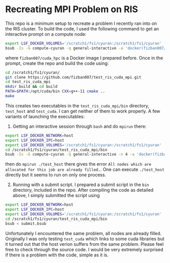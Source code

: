# Recreating MPI Problem on RIS

This repo is a minimum setup to recreate a problem I recently ran into on the RIS cluster. To build the code, I used the following command to get an interactive prompt on a compute node:
````bash
export LSF_DOCKER_VOLUMES='/scratch1/fs1/cyuran:/scratch1/fs1/cyuran'
bsub -Is -G compute-cyuran -q general-interactive -a 'docker(fizban007/cuda_hpc)' bash
````
where `fizban007/cuda_hpc` is a Docker image I prepared before. Once in the prompt, create the repo and build the code using:
````bash
cd /scratch1/fs1/cyuran/
git clone https://github.com/fizban007/test_ris_cuda_mpi.git
cd test_ris_cuda_mpi
mkdir build && cd build
PATH=$PATH:/opt/cuda/bin CXX=g++-11 cmake ..
make
````
This creates two executables in the `test_ris_cuda_mpi/bin` directory, `test_host` and `test_cuda`. I can get neither of them to work properly. A few variants of launching the executables:

1. Getting an interactive session through `bash` and do `mpirun` there:
````bash
export LSF_DOCKER_NETWORK=host
export LSF_DOCKER_IPC=host
export LSF_DOCKER_VOLUMES='/scratch1/fs1/cyuran:/scratch1/fs1/cyuran'
cd /scratch1/fs1/cyuran/test_ris_cuda_mpi/bin
bsub -Is -G compute-cyuran -q general-interactive -n 4 -a 'docker(fizban007/cuda_hpc)' bash
````
then do `mpirun ./test_host` there gives the error `All nodes which are allocated for this job are already filled.`. One can execute `./test_host` directly but it seems to run on only one process.

2. Running with a submit script. I prepared a submit script in the `bin` directory, included in the repo. After compiling the code as detailed above, I simply submitted the script using
````bash
export LSF_DOCKER_NETWORK=host
export LSF_DOCKER_IPC=host
export LSF_DOCKER_VOLUMES='/scratch1/fs1/cyuran:/scratch1/fs1/cyuran'
cd /scratch1/fs1/cyuran/test_ris_cuda_mpi/bin
bsub < submit.bsub
````
Unfortunately I encountered the same problem, all nodes are already filled. Originally I was only testing `test_cuda` which links to some cuda libraries but it turned out that the host verion suffers from the same problem. Please feel free to check through the source code. I would be very extremely surprised if there is a problem with the code, simple as it is.
